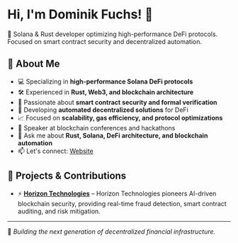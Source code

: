 # Hi, I'm Dominik Fuchs! 🦾

🔗 Solana & Rust developer optimizing high-performance DeFi protocols. Focused on smart contract security and decentralized automation.

## 🚀 About Me
- 💻 Specializing in **high-performance Solana DeFi protocols**
- 🛠 Experienced in **Rust, Web3, and blockchain architecture**
- 🔐 Passionate about **smart contract security and formal verification**
- 🤖 Developing **automated decentralized solutions** for DeFi
- 📈 Focused on **scalability, gas efficiency, and protocol optimizations**
- 🎤 Speaker at blockchain conferences and hackathons
- 💬 Ask me about **Rust, Solana, DeFi architecture, and blockchain automation**
- 📫 Let's connect: [Website](https://dominik-fuchs.vercel.app/)

## 🔨 Projects & Contributions
- ⚡ **[Horizon Technologies](https://github.com/hzn-technologies/)** – Horizon Technologies pioneers AI-driven blockchain security, providing real-time fraud detection, smart contract auditing, and risk mitigation.
---
🦾 _Building the next generation of decentralized financial infrastructure._
